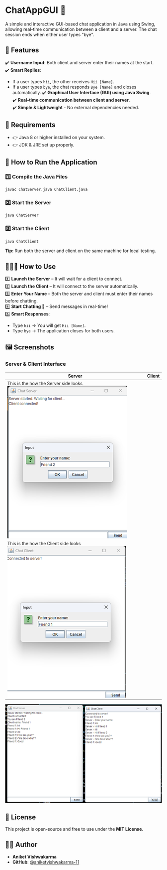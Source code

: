 # ChatAppGUI 📢

A simple and interactive GUI-based chat application in Java using Swing, allowing real-time communication between a client and a server. The chat session ends when either user types "bye".

## 🚀 Features

✔️ **Username Input**: Both client and server enter their names at the start.  
✔️ **Smart Replies**:
- If a user types `hii`, the other receives `Hii [Name]`.
- If a user types `bye`, the chat responds `Bye [Name]` and closes automatically.
✔️ **Graphical User Interface (GUI) using Java Swing**.  
✔️ **Real-time communication between client and server**.  
✔️ **Simple & Lightweight** - No external dependencies needed.  

## 📌 Requirements

- 👉 Java 8 or higher installed on your system.  
- 👉 JDK & JRE set up properly.  

## 🎯 How to Run the Application

### 1️⃣ Compile the Java Files
```sh
javac ChatServer.java ChatClient.java
```

### 2️⃣ Start the Server
```sh
java ChatServer
```

### 3️⃣ Start the Client
```sh
java ChatClient
```

**Tip:** Run both the server and client on the same machine for local testing.

## 🤦🏻‍♂️ How to Use

1️⃣ **Launch the Server** – It will wait for a client to connect.  
2️⃣ **Launch the Client** – It will connect to the server automatically.  
3️⃣ **Enter Your Name** – Both the server and client must enter their names before chatting.  
4️⃣ **Start Chatting 💬** – Send messages in real-time!  
5️⃣ **Smart Responses**:
   - Type `hii` → You will get `Hii [Name]`.
   - Type `bye` → The application closes for both users.

## 🖼️ Screenshots

### Server & Client Interface

| Server | Client |
|--------|--------|
| This is the how the Server side looks![ChatApp Screenshot](https://github.com/aniketvishwakarma-11/CHATAPP-LOCALHOST-JAVASWING/blob/main/Images/SS3.png?raw=true) |
This is the how the Client side looks ![ChatApp Screenshot](https://github.com/aniketvishwakarma-11/CHATAPP-LOCALHOST-JAVASWING/blob/main/Images/SS2.png?raw=true) |



  ![ChatApp Screenshot](https://github.com/aniketvishwakarma-11/CHATAPP-LOCALHOST-JAVASWING/blob/main/Images/SS4.png?raw=true) 

## 📝 License

This project is open-source and free to use under the **MIT License**.

## 👨‍💻 Author

- **Aniket Vishwakarma**  
- **GitHub**: [@aniketvishwakarma-11](https://github.com/aniketvishwakarma-11)

